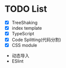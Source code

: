 # TODO List

- [x] TreeShaking
- [x] index template
- [x] TypeScript
- [x] Code Splitting(代码分割)
- [x] CSS module
- 动态导入
- ESlint